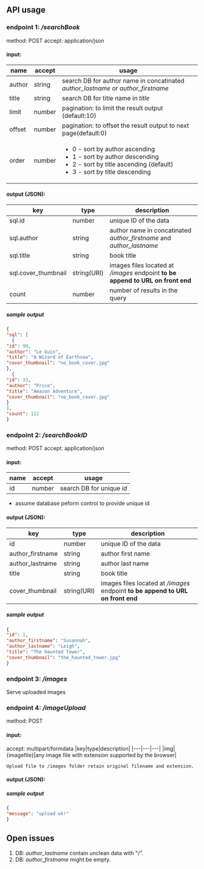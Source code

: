 ## API usage

### endpoint 1: _/searchBook_
method: POST
accept: application/json

#### input:
|name|accept|usage|
|---|---|---|
|author|string|search DB for author name in concatinated *author_lastname* or *author_firstname*|
|title|string|search DB for title name in *title*|
|limit|number|pagination: to limit the result output (default:10)|
|offset|number|pagination: to offset the result output to next page(default:0)|
|order|number|<ul><li>0 - sort by author ascending</li><li>1 - sort by author descending</li><li>2 - sort by title ascending (default)</li><li>3 - sort by title descending</li></ul>|

#### output (JSON):
|key|type|description|
|---|---|---|
|sql.id|number|unique ID of the data|
|sql.author|string|author name in concatinated *author_firstname* and *author_lastname* |
|sql.title|string| book title|
|sql.cover_thumbnail|string(URI)| images files located at _/images_ endpoint **to be append to URL on front end**|
|count|number|number of results in the query|
##### sample output
```json
{
"sql": [
  {
"id": 99,
"author": "Le Guin",
"title": "A Wizard of Earthsea",
"cover_thumbnail": "no_book_cover.jpg"
},
  {
"id": 33,
"author": "Price",
"title": "Amazon Adventure",
"cover_thumbnail": "no_book_cover.jpg"
}
],
"count": 112
}
```

### endpoint 2: _/searchBookID_
method: POST
accept: application/json

#### input:
|name|accept|usage|
|---|---|---|
|id|number|search DB for unique *id* |
* assume database peform control to provide unique id

#### output (JSON):
|key|type|description|
|---|---|---|
|id|number|unique ID of the data|
|author_firstname|string|author first name|
|author_lastname|string|author last name|
|title|string| book title|
|cover_thumbnail|string(URI)| images files located at _/images_ endpoint **to be append to URL on front end**|
##### sample output
```json
{
"id": 1,
"author_firstname": "Susannah",
"author_lastname": "Leigh",
"title": "The Haunted Tower",
"cover_thumbnail": "the_haunted_tower.jpg"
}
```

### endpoint 3: _/images_

Serve uploaded images

### endpoint 4: _/imageUpload_
method: POST

#### input:
accept: multipart/formdata
|key|type|description|
|---|---|---|
|img|{imagefile}|any image file with extension supported by the browser|

```
Upload file to /images folder retain original filename and extension.
```
#### output (JSON):
##### sample output
```json
{
"message": "upload ok!"
}
```

## Open issues
1. DB: *author_lastname* contain unclean data with "/".
2. DB: *author_firstname* might be empty.